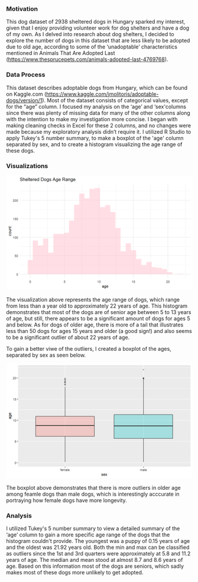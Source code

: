 ### Motivation

This dog dataset of 2938 sheltered dogs in Hungary sparked my interest, given that I enjoy providing volunteer work for dog shelters and have a dog of my own. As I delved into research about dog shelters, I decided to explore the number of dogs in this dataset that are less likely to be adopted due to old age, according to some of the ‘unadoptable’ characteristics mentioned in Animals That Are Adopted Last (https://www.thesprucepets.com/animals-adopted-last-4769768).

### Data Process

This dataset describes adoptable dogs from Hungary, which can be found on Kaggle.com (https://www.kaggle.com/jmolitoris/adoptable-dogs/version/1). Most of the dataset consists of categorical values, except for the “age” column. I focused my analysis on the ‘age’ and ‘sex'columns since there was plenty of missing data for many of the other columns along with the intention to make my investigation more concise. I began with making cleaning checks in Excel for these 2 columns, and no changes were made because my exploratory analysis didn’t require it. I utilized R Studio to apply Tukey's 5 number summary, to make a boxplot of the 'age' column separated by sex, and to create a histogram visualizing the age range of these dogs.

### Visualizations

![My first figure](https://github.com/kmj333/Karen-Magana-EDA/blob/main/dogagehistogram.png)

The visualization above represents the age range of dogs, which range from less than a year old to approximately 22 years of age. This histogram demonstrates that most of the dogs are of senior age between 5 to 13 years of age, but still, there appears to be a significant amount of dogs for ages 5 and below. As for dogs of older age, there is more of a tail that illustrates less than 50 dogs for ages 15 years and older (a good sign!) and also seems to be a significant outlier of about 22 years of age.

To gain a better viwe of the outliers, I created a boxplot of the ages, separated by sex as seen below.

![My second figure](https://github.com/kmj333/Karen-Magana-EDA/blob/main/dogageboxplot.png)

The boxplot above demonstrates that there is more outliers in older age among feamle dogs than male dogs, which is interestingly acccurate in portraying how female dogs have more longevity.

### Analysis

I utilized Tukey's 5 number summary to view a detailed summary of the ‘age’ column to gain a more specific age range of the dogs that the histogram couldn't provide. The youngest was a puppy of 0.15 years of age and the oldest was 21.92 years old. Both the min and max can be classified as outliers since the 1st and 3rd quarters were approximately at 5.8 and 11.2 years of age. The median and mean stood at almost 8.7 and 8.6 years of age. Based on this information most of the dogs are seniors, which sadly makes most of these dogs more unlikely to get adopted.
